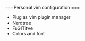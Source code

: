 ===Personal vim configuration ===
- Plug as vim plugin manager
- Nerdtree
- FuGITitve
- Colors and font
